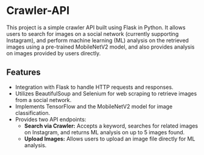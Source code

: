 # Crawler-API
This project is a simple crawler API built using Flask in Python. It allows users to search for images on a social network (currently supporting Instagram), and perform machine learning (ML) analysis on the retrieved images using a pre-trained MobileNetV2 model, and also provides analysis on images provided by users directly.

## Features
- Integration with Flask to handle HTTP requests and responses.
- Utilizes BeautifulSoup and Selenium for web scraping to retrieve images from a social network.
- Implements TensorFlow and the MobileNetV2 model for image classification.
- Provides two API endpoints:
  - **Search via Crawler:** Accepts a keyword, searches for related images on Instagram, and returns ML analysis on up to 5 images found.
  - **Upload Images:** Allows users to upload an image file directly for ML analysis.
